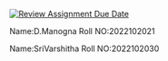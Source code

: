 [![Review Assignment Due Date](https://classroom.github.com/assets/deadline-readme-button-24ddc0f5d75046c5622901739e7c5dd533143b0c8e959d652212380cedb1ea36.svg)](https://classroom.github.com/a/wcfOOV5u)

Name:D.Manogna
Roll NO:2022102021

Name:SriVarshitha
Roll NO:2022102030